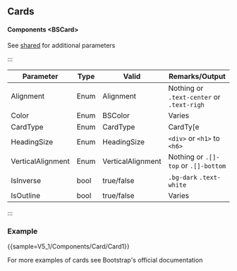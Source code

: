 ﻿## Cards

#### Components \<BSCard\>
See [shared](layout/shared) for additional parameters

:::

| Parameter         | Type | Valid             | Remarks/Output                            | 
|-------------------|------|-------------------|-------------------------------------------|
| Alignment         | Enum | Alignment         | Nothing or `.text-center` or `.text-righ` | {.table-striped}
| Color             | Enum | BSColor           | Varies                                    |
| CardType          | Enum | CardType          | CardTy[e                                  |
| HeadingSize       | Enum | HeadingSize       | `<div>` or `<h1>` to `<h6>`               |
| VerticalAlignment | Enum | VerticalAlignment | Nothing or `.[]-top` or `.[]-bottom`      |
| IsInverse         | bool | true/false        | `.bg-dark` `.text-white`                  |
| IsOutline         | bool | true/false        | Varies                                    |

:::

### Example

{{sample=V5_1/Components/Card/Card1}}

For more examples of cards see Bootstrap's official documentation